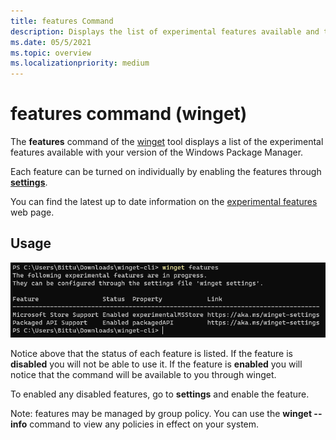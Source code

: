 ```yaml
---
title: features Command
description: Displays the list of experimental features available and the state.
ms.date: 05/5/2021
ms.topic: overview
ms.localizationpriority: medium
---
```


# features command (winget)

The **features** command of the [winget](index.md) tool displays a list of the experimental features available with your version of the Windows Package Manager.

Each feature can be turned on individually by enabling the features through [**settings**](settings.md).

You can find the latest up to date information on the [experimental features](/doc/Settings.md#experimental-features) web page.

## Usage

![features command](images/features.png)

Notice above that the status of each feature is listed.  If the feature is **disabled** you will not be able to use it.  If the feature is **enabled** you will notice that the command will be available to you through winget.

To enabled any disabled features, go to **settings** and enable the feature.

Note: features may be managed by group policy. You can use the **winget --info** command to view any policies in effect on your system.
